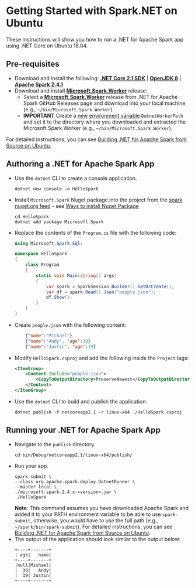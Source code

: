 # Getting Started with Spark.NET on Ubuntu

These instructions will show you how to run a .NET for Apache Spark app using .NET Core on Ubuntu 18.04.

## Pre-requisites

- Download and install the following: **[.NET Core 2.1 SDK](https://dotnet.microsoft.com/download/dotnet-core/2.1)** | **[OpenJDK 8](https://openjdk.java.net/install/)** | **[Apache Spark 2.4.1](https://archive.apache.org/dist/spark/spark-2.4.1/spark-2.4.1-bin-hadoop2.7.tgz)**
- Download and install **[Microsoft.Spark.Worker](https://github.com/dotnet/spark/releases)** release:
    - Select a **[Microsoft.Spark.Worker](https://github.com/dotnet/spark/releases)** release from .NET for Apache Spark GitHub Releases page and download into your local machine (e.g., `~/bin/Microsoft.Spark.Worker`).
    - **IMPORTANT** Create a [new environment variable](https://help.ubuntu.com/community/EnvironmentVariables) `DotnetWorkerPath` and set it to the directory where you downloaded and extracted the Microsoft.Spark.Worker (e.g., `~/bin/Microsoft.Spark.Worker`).

For detailed instructions, you can see [Building .NET for Apache Spark from Source on Ubuntu](../building/ubuntu-instructions.md).

## Authoring a .NET for Apache Spark App

- Use the `dotnet` CLI to create a console application.
   ```shell
   dotnet new console -o HelloSpark
   ```
- Install `Microsoft.Spark` Nuget package into the project from the [spark nuget.org feed](https://www.nuget.org/profiles/spark) - see [Ways to install Nuget Package](https://docs.microsoft.com/en-us/nuget/consume-packages/ways-to-install-a-package)
    ```shell
    cd HelloSpark
    dotnet add package Microsoft.Spark
    ```
- Replace the contents of the `Program.cs` file with the following code:
    ```csharp
    using Microsoft.Spark.Sql;

    namespace HelloSpark
    {
        class Program
        {
            static void Main(string[] args)
            {
                var spark = SparkSession.Builder().GetOrCreate();
                var df = spark.Read().Json("people.json");
                df.Show();
            }
        }
    }
    ```
- Create `people.json` with the following content:
    ```json
        {"name":"Michael"}
        {"name":"Andy", "age":30}
        {"name":"Justin", "age":19}
    ```
- Modify `HelloSpark.csproj` and add the following inside the `Project` tags:
    ```xml
    <ItemGroup>
        <Content Include="people.json">
            <CopyToOutputDirectory>PreserveNewest</CopyToOutputDirectory>
        </Content>
    </ItemGroup>
    ```
- Use the `dotnet` CLI to build and publish the application:
    ```shell
    dotnet publish -f netcoreapp2.1 -r linux-x64 ./HelloSpark.csproj
    ```


## Running your .NET for Apache Spark App
- Navigate to the `publish` directory.
    ```shell
    cd bin/Debug/netcoreapp2.1/linux-x64/publish/
    ```
- Run your app.
    ```shell
    spark-submit \
    --class org.apache.spark.deploy.DotnetRunner \
    --master local \
    ./microsoft-spark-2.4.x-<version>.jar \
    ./HelloSpark
    ```
    **Note**: This command assumes you have downloaded Apache Spark and added it to your PATH environment variable to be able to use `spark-submit`, otherwise, you would have to use the full path (e.g., `~/spark/bin/spark-submit`). For detailed instructions, you can see [Building .NET for Apache Spark from Source on Ubuntu](../building/ubuntu-instructions.md).
- The output of the application should look similar to the output below:
    ```text
    +----+-------+
    | age|   name|
    +----+-------+
    |null|Michael|
    |  30|   Andy|
    |  19| Justin|
    +----+-------+
    ```

